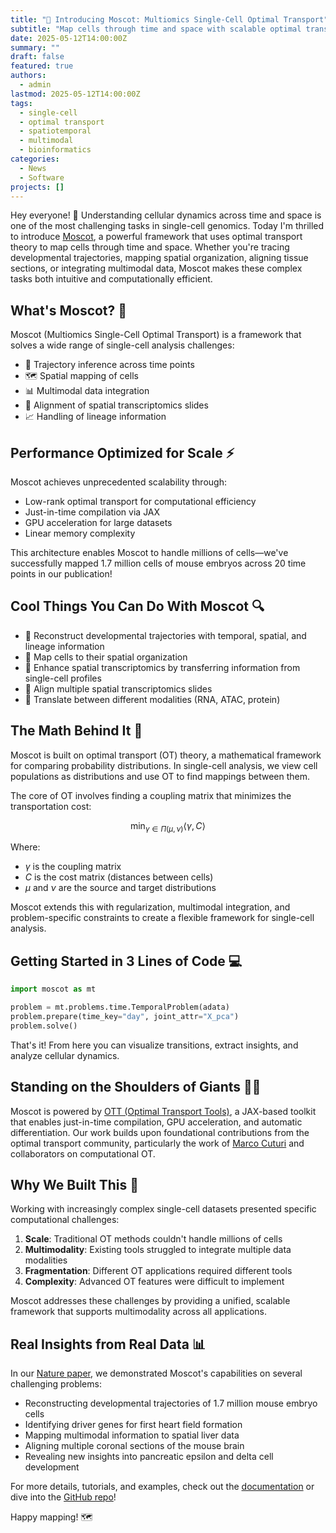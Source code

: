 ```yaml
---
title: "🚀 Introducing Moscot: Multiomics Single-Cell Optimal Transport"
subtitle: "Map cells through time and space with scalable optimal transport! ⚡"
date: 2025-05-12T14:00:00Z
summary: ""
draft: false
featured: true
authors:
  - admin
lastmod: 2025-05-12T14:00:00Z
tags:
  - single-cell
  - optimal transport
  - spatiotemporal
  - multimodal
  - bioinformatics
categories:
  - News
  - Software
projects: []
---
```


Hey everyone! 👋 Understanding cellular dynamics across time and space is one of the most challenging tasks in single-cell genomics. Today I'm thrilled to introduce [Moscot](https://github.com/theislab/moscot), a powerful framework that uses optimal transport theory to map cells through time and space. Whether you're tracing developmental trajectories, mapping spatial organization, aligning tissue sections, or integrating multimodal data, Moscot makes these complex tasks both intuitive and computationally efficient.

## What's Moscot? 🤔

Moscot (Multiomics Single-Cell Optimal Transport) is a framework that solves a wide range of single-cell analysis challenges:
- 🔄 Trajectory inference across time points
- 🗺️ Spatial mapping of cells
- 📊 Multimodal data integration
- 🧩 Alignment of spatial transcriptomics slides
- 📈 Handling of lineage information 

## Performance Optimized for Scale ⚡

Moscot achieves unprecedented scalability through:
- Low-rank optimal transport for computational efficiency
- Just-in-time compilation via JAX
- GPU acceleration for large datasets
- Linear memory complexity

This architecture enables Moscot to handle millions of cells—we've successfully mapped 1.7 million cells of mouse embryos across 20 time points in our publication!

## Cool Things You Can Do With Moscot 🔍

- 🧬 Reconstruct developmental trajectories with temporal, spatial, and lineage information
- 🔬 Map cells to their spatial organization
- 📱 Enhance spatial transcriptomics by transferring information from single-cell profiles
- 🔗 Align multiple spatial transcriptomics slides
- 🔄 Translate between different modalities (RNA, ATAC, protein)

## The Math Behind It 🧮

Moscot is built on optimal transport (OT) theory, a mathematical framework for comparing probability distributions. In single-cell analysis, we view cell populations as distributions and use OT to find mappings between them.

The core of OT involves finding a coupling matrix that minimizes the transportation cost:

$$\min_{\gamma \in \Pi(\mu, \nu)} \langle \gamma, C \rangle$$

Where:
- $\gamma$ is the coupling matrix
- $C$ is the cost matrix (distances between cells)
- $\mu$ and $\nu$ are the source and target distributions

Moscot extends this with regularization, multimodal integration, and problem-specific constraints to create a flexible framework for single-cell analysis.

## Getting Started in 3 Lines of Code 💻

```python
import moscot as mt

problem = mt.problems.time.TemporalProblem(adata)
problem.prepare(time_key="day", joint_attr="X_pca")
problem.solve()
```

That's it! From here you can visualize transitions, extract insights, and analyze cellular dynamics.

## Standing on the Shoulders of Giants 👨‍🔬

Moscot is powered by [OTT (Optimal Transport Tools)](https://ott-jax.readthedocs.io/), a JAX-based toolkit that enables just-in-time compilation, GPU acceleration, and automatic differentiation. Our work builds upon foundational contributions from the optimal transport community, particularly the work of [Marco Cuturi](https://www.gpeyre.com/publications/) and collaborators on computational OT.

## Why We Built This 💭

Working with increasingly complex single-cell datasets presented specific computational challenges:

1. **Scale**: Traditional OT methods couldn't handle millions of cells
2. **Multimodality**: Existing tools struggled to integrate multiple data modalities
3. **Fragmentation**: Different OT applications required different tools
4. **Complexity**: Advanced OT features were difficult to implement

Moscot addresses these challenges by providing a unified, scalable framework that supports multimodality across all applications.

## Real Insights from Real Data 📊

In our [Nature paper](https://www.nature.com/articles/s41586-024-08453-2), we demonstrated Moscot's capabilities on several challenging problems:

- Reconstructing developmental trajectories of 1.7 million mouse embryo cells
- Identifying driver genes for first heart field formation
- Mapping multimodal information to spatial liver data
- Aligning multiple coronal sections of the mouse brain
- Revealing new insights into pancreatic epsilon and delta cell development

For more details, tutorials, and examples, check out the [documentation](https://moscot.readthedocs.io/) or dive into the [GitHub repo](https://github.com/theislab/moscot)!

Happy mapping! 🗺️